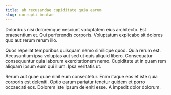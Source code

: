 ```yaml
---
title: ab recusandae cupiditate quia earum
slug: corrupti beatae
---
```


Doloribus nisi doloremque nesciunt voluptatem eius architecto. Est praesentium et. Qui perferendis corporis. Voluptatum explicabo sit dolores quo aut rerum rerum illo.

Quos repellat temporibus quisquam nemo similique quod. Quia rerum est. Accusantium ipsa voluptas aut sed ut quis aliquid libero. Consequatur consequuntur quia laborum exercitationem nemo. Cupiditate ut in quam rem aliquam ipsum eum qui illum. Ipsa veritatis ut.

Rerum aut quae quae nihil eum consectetur. Enim itaque eos et iste quia corporis est deleniti. Optio earum pariatur tenetur quidem et porro occaecati eos. Dolorem iste ipsum deleniti esse. A impedit dolor dolorum.
